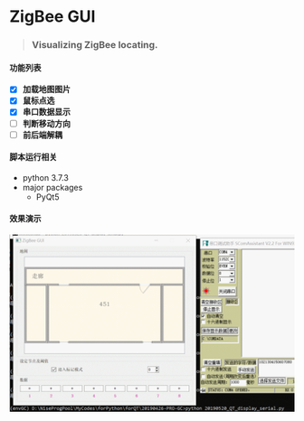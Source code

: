 # ZigBee GUI
> ### Visualizing ZigBee locating.

#### 功能列表
- [x] **加载地图图片**
- [x] **鼠标点选**
- [x] **串口数据显示**
- [ ] **判断移动方向**
- [ ] **前后端解耦**

#### 脚本运行相关
* python 3.7.3
* major packages
	- PyQt5

#### 效果演示
![image](https://github.com/zzeitt/ZigBee-GUI/blob/master/demo.gif)